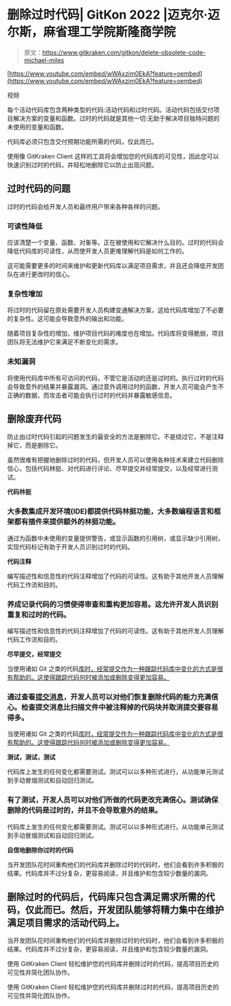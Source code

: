 # 删除过时代码| GitKon 2022 |迈克尔·迈尔斯，麻省理工学院斯隆商学院

> 原文：<https://www.gitkraken.com/gitkon/delete-obsolete-code-michael-miles>

[https://www.youtube.com/embed/wWAxzim0EkA?feature=oembed](https://www.youtube.com/embed/wWAxzim0EkA?feature=oembed)

视频

每个活动代码库包含两种类型的代码:活动代码和过时代码。活动代码包括交付项目解决方案的变量和函数。过时的代码就是其他一切:无助于解决项目独特问题的未使用的变量和函数。

代码库必须只包含交付预期功能所需的代码，仅此而已。

使用像 GitKraken Client 这样的工具将会增加您的代码库的可见性，因此您可以快速识别过时的代码，并轻松地删除它以防止出现问题。

## **过时代码的问题**

过时的代码会给开发人员和最终用户带来各种各样的问题。

### **可读性降低**

应该清楚一个变量、函数、对象等。正在被使用和它解决什么目的。过时的代码会降低代码库的可读性，从而使开发人员更难理解代码是如何工作的。

这可能需要更多的时间来维护和更新代码库以满足项目需求，并且还会降低开发团队在进行更改时的信心。

### **复杂性增加**

将过时的代码留在原处需要开发人员构建变通解决方案，这给代码库增加了不必要的复杂性。这可能会导致意外的输出和功能。

随着项目复杂性的增加，维护项目代码的难度也在增加。代码库将变得脆弱，项目团队将无法维护它来满足不断变化的需求。

### **未知漏洞**

将使用代码库中所有可访问的代码，不管它是活动的还是过时的。执行过时的代码会导致意外的结果并暴露漏洞。通过意外调用过时的函数，开发人员可能会产生不正确的数据，而攻击者可能会执行过时的代码并暴露敏感信息。

## **删除废弃代码**

防止由过时代码引起的问题发生的最安全的方法是删除它。不是绕过它，不是注释掉它，而是删除它。

虽然很难有把握地删除过时的代码，但开发人员可以使用各种技术来建立代码删除信心，包括代码林挺、对代码进行评论、尽早提交并经常提交，以及经常进行测试。

**代码林挺**

### 大多数集成开发环境(IDE)都提供代码林挺功能，大多数编程语言和框架都有插件来提供额外的林挺功能。

通过为函数中未使用的变量提供警告，或显示函数的引用树，或显示缺少引用树，实现代码标记有助于开发人员识别过时的代码。

**代码注释**

编写描述性和信息性的代码注释增加了代码的可读性。这有助于其他开发人员理解代码工作流和目的。

### 养成记录代码的习惯使得审查和重构更加容易。这允许开发人员识别重复和过时的代码。

编写描述性和信息性的代码注释增加了代码的可读性。这有助于其他开发人员理解代码工作流和目的。

**尽早提交，经常提交**

当使用诸如 Git 之类的代码[库时，经常提交作为一种跟踪代码库中变化的方式是很有帮助的。这使得跟踪代码何时被添加或删除变得更加容易。](https://www.gitkraken.com/learn/git/tutorials/what-is-a-git-repository)

### 通过查看[提交消息](https://www.gitkraken.com/learn/git/best-practices/git-commit-message)，开发人员可以对他们恢复删除代码的能力充满信心。检查提交消息比扫描文件中被注释掉的代码块并取消提交要容易得多。

当使用诸如 Git 之类的代码[库时，经常提交作为一种跟踪代码库中变化的方式是很有帮助的。这使得跟踪代码何时被添加或删除变得更加容易。](https://www.gitkraken.com/learn/git/tutorials/what-is-a-git-repository)

**测试，测试，测试**

代码库上发生的任何变化都需要测试。测试可以以多种形式进行，从功能单元测试到手动冒烟测试和自动回归测试。

### 有了测试，开发人员可以对他们所做的代码更改充满信心。测试确保删除的代码是过时的，并且不会导致意外的结果。

代码库上发生的任何变化都需要测试。测试可以以多种形式进行，从功能单元测试到手动冒烟测试和自动回归测试。

**自信地删除你过时的代码**

当开发团队花时间重构他们的代码库并删除过时的代码时，他们会看到许多积极的结果。代码库并不过分复杂，更容易阅读，并且维护和包含较少数量的漏洞。

## 删除过时的代码后，代码库只包含满足需求所需的代码，仅此而已。然后，开发团队能够将精力集中在维护满足项目需求的活动代码上。

当开发团队花时间重构他们的代码库并删除过时的代码时，他们会看到许多积极的结果。代码库并不过分复杂，更容易阅读，并且维护和包含较少数量的漏洞。

使用 GitKraken Client 轻松维护您的代码库并删除过时的代码，提高项目历史的可见性并简化团队协作。

使用 GitKraken Client 轻松维护您的代码库并删除过时的代码，提高项目历史的可见性并简化团队协作。